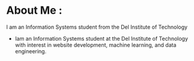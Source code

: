 # About Me :
 I am an Information Systems student from the Del Institute of Technology
- Iam an Information Systems student at the Del Institute of Technology with interest in website development, machine learning, and data engineering.
